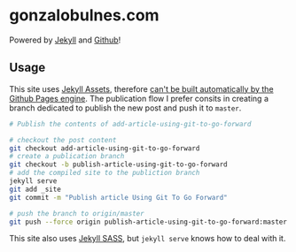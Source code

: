 gonzalobulnes.com
=================

Powered by [Jekyll](http://jekyllrb.com/) and [Github](https://github.com)!

Usage
-----

This site uses [Jekyll Assets][jekyll-assets], therefore [can't be built automatically by the Github Pages engine](https://help.github.com/articles/pages-don-t-build-unable-to-run-jekyll#unsafe-plugins). The publication flow I prefer consits in creating a branch dedicated to publish the new post and push it to `master`.

```bash
# Publish the contents of add-article-using-git-to-go-forward

# checkout the post content
git checkout add-article-using-git-to-go-forward
# create a publication branch
git checkout -b publish-article-using-git-to-go-forward
# add the compiled site to the publiction branch
jekyll serve
git add _site
git commit -m "Publish article Using Git To Go Forward"

# push the branch to origin/master
git push --force origin publish-article-using-git-to-go-forward:master
```

This site also uses [Jekyll SASS][jekyll-sass], but `jekyll serve` knows how to deal with it.

  [jekyll-assets]: https://github.com/ixti/jekyll-assets
  [jekyll-sass]: https://github.com/noct/jekyll-sass
